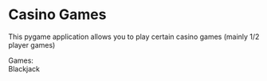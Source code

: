 # Casino Games

This pygame application allows you to play certain casino games (mainly 1/2 player games)

Games:  
Blackjack
